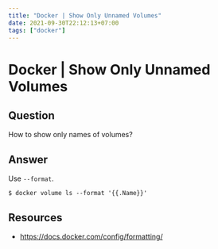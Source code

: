 ```yaml
---
title: "Docker | Show Only Unnamed Volumes"
date: 2021-09-30T22:12:13+07:00
tags: ["docker"]
---
```


# Docker | Show Only Unnamed Volumes

## Question

How to show only names of volumes?

## Answer

Use `--format`.

```console
$ docker volume ls --format '{{.Name}}'
```

## Resources

- https://docs.docker.com/config/formatting/
